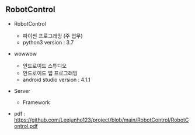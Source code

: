 ## RobotControl
- RobotControl
    + 파이썬 프로그래밍 (주 업무)
    + python3 version : 3.7

- wowwow
    + 안드로이드 스튜디오
    + 안드로이드 앱 프로그래밍
    + android studio version : 4.1.1

- Server
    + Framework

- pdf : https://github.com/Leejunho123/project/blob/main/RobotControl/RobotControl.pdf
